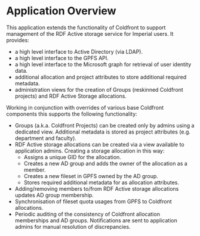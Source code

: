 # Application Overview

This application extends the functionality of Coldfront to support management of the
RDF Active storage service for Imperial users. It provides:

- a high level interface to Active Directory (via LDAP).
- a high level interface to the GPFS API.
- a high level interface to the Microsoft graph for retrieval of user identity data.
- additional allocation and project attributes to store additional required metadata.
- administration views for the creation of Groups (reskinned Coldfront projects) and
  RDF Active Storage allocations.

Working in conjunction with overrides of various base Coldfront components this supports
the following functionality:

- Groups (a.k.a. Coldfront Projects) can be created only by admins using a dedicated
  view. Additional metadata is stored as project attributes (e.g. department and
  faculty).
- RDF Active storage allocations can be created via a view available to application
  admins. Creating a storage allocation in this way:
  - Assigns a unique GID for the allocation.
  - Creates a new AD group and adds the owner of the allocation as a member.
  - Creates a new fileset in GPFS owned by the AD group.
  - Stores required additional metadata for as allocation attributes.
- Adding/removing members to/from RDF Active storage allocations updates AD group
  membership.
- Synchronisation of fileset quota usages from GPFS to Coldfront allocations.
- Periodic auditing of the consistency of Coldfront allocation memberships and AD
  groups. Notifications are sent to application admins for manual resolution of
  discrepancies.
